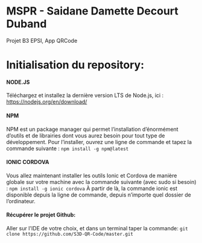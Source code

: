 # MSPR - Saidane Damette Decourt Duband
Projet B3 EPSI, App QRCode

# Initialisation du repository:

#### NODE.JS
Téléchargez et installez la dernière version LTS de Node.js, ici :
https://nodejs.org/en/download/

#### NPM
NPM est un package manager qui permet l’installation d’énormément d’outils et de librairies dont vous aurez besoin pour tout type de développement.  Pour l’installer, ouvrez une ligne de commande et tapez la commande suivante :
`npm install -g npm@latest`

#### IONIC CORDOVA
Vous allez maintenant installer les outils Ionic et Cordova de manière globale sur votre machine avec la commande suivante (avec sudo si besoin) :
`npm install -g ionic cordova`
À partir de là, la commande  ionic  est disponible depuis la ligne de commande, depuis n’importe quel dossier de l’ordinateur.

#### Récupérer le projet Github:
Aller sur l'IDE de votre choix, et dans un terminal taper la commande:
`git clone https://github.com/S3D-QR-Code/master.git`
